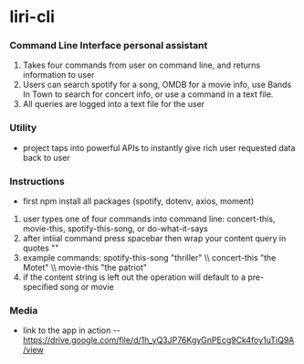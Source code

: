 # liri-cli

### Command Line Interface personal assistant
1. Takes four commands from user on command line, and returns information to user
2. Users can search spotify for a song, OMDB for a movie info, use Bands In Town to search for concert info, or use a command in a text file.
3. All queries are logged into a text file for the user

### Utility
* project taps into powerful APIs to instantly give rich user requested data back to user

### Instructions
* first npm install all packages (spotify, dotenv, axios, moment)
1. user types one of four commands into command line: concert-this, movie-this, spotify-this-song, or do-what-it-says
2. after intiial command press spacebar then wrap your content query in quotes ""
3. example commands: spotify-this-song "thriller" \\\ concert-this "the Motet" \\\ movie-this "the patriot"
4. if the content string is left out the operation will default to a pre-specified song or movie

### Media
* link to the app in action -- https://drive.google.com/file/d/1h_yQ3JP76KgyGnPEcg9Ck4foy1uTiQ9A/view



